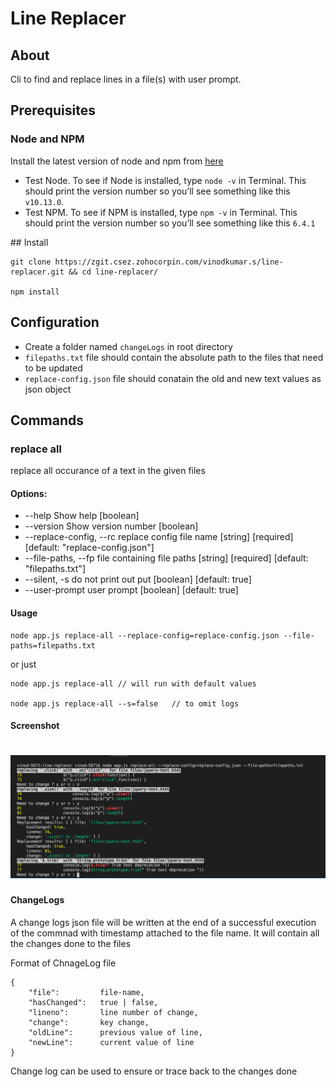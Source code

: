 # Line Replacer

## About

Cli to find and replace lines in a file(s) with user prompt.

## Prerequisites

### Node and NPM

Install the latest version of node and npm from [here](https://nodejs.org/en/download/)

<ul>
<li>Test Node. To see if Node is installed, type <code>node -v</code> in Terminal. This should print the version number so you’ll see something like this <code>v10.13.0</code>.</li>

<li>Test NPM. To see if NPM is installed, type <code>npm -v</code> in Terminal. This should print the version number so you’ll see something like this <code>6.4.1</code></li>
</ul>
## Install

    git clone https://zgit.csez.zohocorpin.com/vinodkumar.s/line-replacer.git && cd line-replacer/

    npm install

## Configuration

<ul>
<li>Create a folder named <code>changeLogs</code> in root directory</li>

<li><code>filepaths.txt</code> file should contain the absolute path to the files that need to be updated</li>

<li><code>replace-config.json</code> file should conatain the old and new text values as json object</li>
</ul>

## Commands

### replace all

replace all occurance of a text in the given files

#### Options:

<ul>
<li>--help                  Show help                                    [boolean]</li>
<li>--version               Show version number                          [boolean]</li>
<li>--replace-config, --rc  replace config file name
                            [string] [required] [default: "replace-config.json"]</li>
<li>--file-paths, --fp      file containing file paths
                                  [string] [required] [default: "filepaths.txt"]</li>
<li>--silent, -s            do not print out put         [boolean] [default: true]</li>
<li>--user-prompt           user prompt                  [boolean] [default: true]</li>
</ul>

#### Usage

    node app.js replace-all --replace-config=replace-config.json --file-paths=filepaths.txt

or just

    node app.js replace-all // will run with default values

    node app.js replace-all --s=false   // to omit logs

#### Screenshot

# ![Image](/demo/demo.png)

#### ChangeLogs

A change logs json file will be written at the end of a successful execution of the commnad with timestamp attached to the file name. It will contain all the changes done to the files

Format of ChnageLog file

    {
        "file":         file-name,
        "hasChanged":   true | false,
        "lineno":       line number of change,
        "change":       key change,
        "oldLine":      previous value of line,
        "newLine":      current value of line
    }

Change log can be used to ensure or trace back to the changes done
